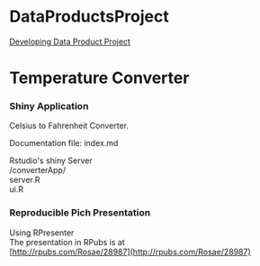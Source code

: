 DataProductsProject
===================

[Developing Data Product Project](https://class.coursera.org/devdataprod-005/human_grading/view/courses/972600/assessments/5/submissions)  


Temperature Converter
====================
<h3>Shiny Application</h3> 
Celsius to Fahrenheit Converter.  

Documentation file: index.md  

Rstudio's shiny Server  
/converterApp/  
server.R  
ui.R  

<h3>Reproducible Pich Presentation</h3>

Using RPresenter  
The presentation in RPubs is at  
[http://rpubs.com/Rosae/28987](http://rpubs.com/Rosae/28987)  



